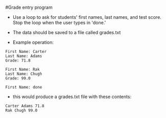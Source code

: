 #Grade entry program

* Use a loop to ask for students' first names, last names, and test score. Stop the loop when the user types in 'done.'

* The data should be saved to a file called grades.txt

* Example operation:

```
First Name: Carter
Last Name: Adams
Grade: 71.8

First Name: Rak
Last Name: Chugh
Grade: 99.0

First Name: done
```

* this would produce a grades.txt file with these contents:

```
Carter Adams 71.8
Rak Chugh 99.0
```





